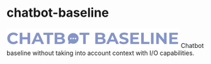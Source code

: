 # chatbot-baseline

![chatbot baseline logo](miscellaneous/chatbot-baseline-logo.png)
Chatbot baseline without taking into account context with I/O capabilities.
